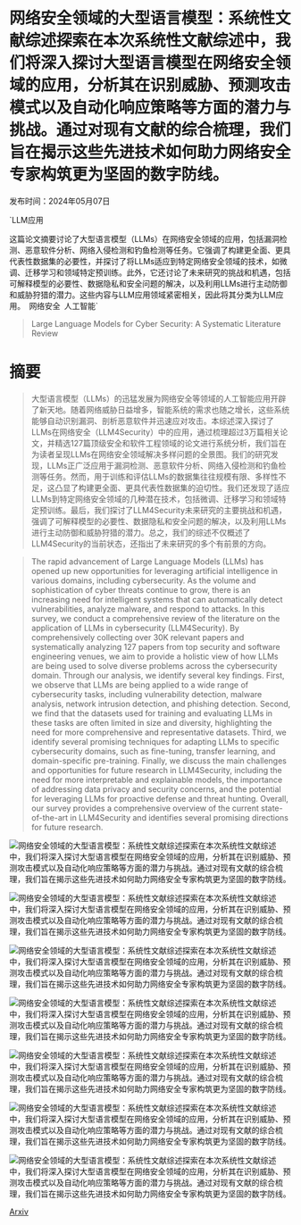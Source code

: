 # 网络安全领域的大型语言模型：系统性文献综述探索在本次系统性文献综述中，我们将深入探讨大型语言模型在网络安全领域的应用，分析其在识别威胁、预测攻击模式以及自动化响应策略等方面的潜力与挑战。通过对现有文献的综合梳理，我们旨在揭示这些先进技术如何助力网络安全专家构筑更为坚固的数字防线。

发布时间：2024年05月07日

`LLM应用

这篇论文摘要讨论了大型语言模型（LLMs）在网络安全领域的应用，包括漏洞检测、恶意软件分析、网络入侵检测和钓鱼检测等任务。它强调了构建更全面、更具代表性数据集的必要性，并探讨了将LLMs适应到特定网络安全领域的技术，如微调、迁移学习和领域特定预训练。此外，它还讨论了未来研究的挑战和机遇，包括可解释模型的必要性、数据隐私和安全问题的解决，以及利用LLMs进行主动防御和威胁狩猎的潜力。这些内容与LLM应用领域紧密相关，因此将其分类为LLM应用。` `网络安全` `人工智能`

> Large Language Models for Cyber Security: A Systematic Literature Review

# 摘要

> 大型语言模型（LLMs）的迅猛发展为网络安全等领域的人工智能应用开辟了新天地。随着网络威胁日益增多，智能系统的需求也随之增长，这些系统能够自动识别漏洞、剖析恶意软件并迅速应对攻击。本综述深入探讨了LLMs在网络安全（LLM4Security）中的应用，通过梳理超过3万篇相关论文，并精选127篇顶级安全和软件工程领域的论文进行系统分析，我们旨在为读者呈现LLMs在网络安全领域解决多样问题的全景图。我们的研究发现，LLMs正广泛应用于漏洞检测、恶意软件分析、网络入侵检测和钓鱼检测等任务。然而，用于训练和评估LLMs的数据集往往规模有限、多样性不足，这凸显了构建更全面、更具代表性数据集的迫切性。我们还发现了适应LLMs到特定网络安全领域的几种潜在技术，包括微调、迁移学习和领域特定预训练。最后，我们探讨了LLM4Security未来研究的主要挑战和机遇，强调了可解释模型的必要性、数据隐私和安全问题的解决，以及利用LLMs进行主动防御和威胁狩猎的潜力。总之，我们的综述不仅概述了LLM4Security的当前状态，还指出了未来研究的多个有前景的方向。

> The rapid advancement of Large Language Models (LLMs) has opened up new opportunities for leveraging artificial intelligence in various domains, including cybersecurity. As the volume and sophistication of cyber threats continue to grow, there is an increasing need for intelligent systems that can automatically detect vulnerabilities, analyze malware, and respond to attacks. In this survey, we conduct a comprehensive review of the literature on the application of LLMs in cybersecurity (LLM4Security). By comprehensively collecting over 30K relevant papers and systematically analyzing 127 papers from top security and software engineering venues, we aim to provide a holistic view of how LLMs are being used to solve diverse problems across the cybersecurity domain. Through our analysis, we identify several key findings. First, we observe that LLMs are being applied to a wide range of cybersecurity tasks, including vulnerability detection, malware analysis, network intrusion detection, and phishing detection. Second, we find that the datasets used for training and evaluating LLMs in these tasks are often limited in size and diversity, highlighting the need for more comprehensive and representative datasets. Third, we identify several promising techniques for adapting LLMs to specific cybersecurity domains, such as fine-tuning, transfer learning, and domain-specific pre-training. Finally, we discuss the main challenges and opportunities for future research in LLM4Security, including the need for more interpretable and explainable models, the importance of addressing data privacy and security concerns, and the potential for leveraging LLMs for proactive defense and threat hunting. Overall, our survey provides a comprehensive overview of the current state-of-the-art in LLM4Security and identifies several promising directions for future research.

![网络安全领域的大型语言模型：系统性文献综述探索在本次系统性文献综述中，我们将深入探讨大型语言模型在网络安全领域的应用，分析其在识别威胁、预测攻击模式以及自动化响应策略等方面的潜力与挑战。通过对现有文献的综合梳理，我们旨在揭示这些先进技术如何助力网络安全专家构筑更为坚固的数字防线。](../../../paper_images/2405.04760/x1.png)

![网络安全领域的大型语言模型：系统性文献综述探索在本次系统性文献综述中，我们将深入探讨大型语言模型在网络安全领域的应用，分析其在识别威胁、预测攻击模式以及自动化响应策略等方面的潜力与挑战。通过对现有文献的综合梳理，我们旨在揭示这些先进技术如何助力网络安全专家构筑更为坚固的数字防线。](../../../paper_images/2405.04760/x2.png)

![网络安全领域的大型语言模型：系统性文献综述探索在本次系统性文献综述中，我们将深入探讨大型语言模型在网络安全领域的应用，分析其在识别威胁、预测攻击模式以及自动化响应策略等方面的潜力与挑战。通过对现有文献的综合梳理，我们旨在揭示这些先进技术如何助力网络安全专家构筑更为坚固的数字防线。](../../../paper_images/2405.04760/x3.png)

![网络安全领域的大型语言模型：系统性文献综述探索在本次系统性文献综述中，我们将深入探讨大型语言模型在网络安全领域的应用，分析其在识别威胁、预测攻击模式以及自动化响应策略等方面的潜力与挑战。通过对现有文献的综合梳理，我们旨在揭示这些先进技术如何助力网络安全专家构筑更为坚固的数字防线。](../../../paper_images/2405.04760/x4.png)

![网络安全领域的大型语言模型：系统性文献综述探索在本次系统性文献综述中，我们将深入探讨大型语言模型在网络安全领域的应用，分析其在识别威胁、预测攻击模式以及自动化响应策略等方面的潜力与挑战。通过对现有文献的综合梳理，我们旨在揭示这些先进技术如何助力网络安全专家构筑更为坚固的数字防线。](../../../paper_images/2405.04760/x5.png)

![网络安全领域的大型语言模型：系统性文献综述探索在本次系统性文献综述中，我们将深入探讨大型语言模型在网络安全领域的应用，分析其在识别威胁、预测攻击模式以及自动化响应策略等方面的潜力与挑战。通过对现有文献的综合梳理，我们旨在揭示这些先进技术如何助力网络安全专家构筑更为坚固的数字防线。](../../../paper_images/2405.04760/x6.png)

![网络安全领域的大型语言模型：系统性文献综述探索在本次系统性文献综述中，我们将深入探讨大型语言模型在网络安全领域的应用，分析其在识别威胁、预测攻击模式以及自动化响应策略等方面的潜力与挑战。通过对现有文献的综合梳理，我们旨在揭示这些先进技术如何助力网络安全专家构筑更为坚固的数字防线。](../../../paper_images/2405.04760/x7.png)

[Arxiv](https://arxiv.org/abs/2405.04760)
